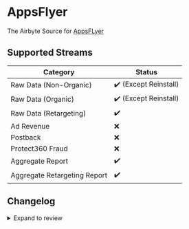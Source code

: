 # AppsFlyer

The Airbyte Source for [AppsFLyer](https://www.appsflyer.com/)

## Supported Streams

| Category                     | Status                |
|------------------------------|-----------------------|
| Raw Data (Non-Organic)       | ✔️ (Except Reinstall) |
| Raw Data (Organic)           | ✔️ (Except Reinstall) |
| Raw Data (Retargeting)       | ✔️                    |
| Ad Revenue                   | ❌                     |
| Postback                     | ❌                     |
| Protect360 Fraud             | ❌                     |
| Aggregate Report             | ✔️                    |
| Aggregate Retargeting Report | ✔️                    |


## Changelog

<details>
  <summary>Expand to review</summary>

| Version | Date       | Pull Request                                           | Subject                                     |
| :------ | :--------- | :----------------------------------------------------- | :------------------------------------------ |
| 0.2.38 | 2025-05-03 | [59359](https://github.com/airbytehq/airbyte/pull/59359) | Update dependencies |
| 0.2.37 | 2025-04-26 | [58748](https://github.com/airbytehq/airbyte/pull/58748) | Update dependencies |
| 0.2.36 | 2025-04-19 | [58244](https://github.com/airbytehq/airbyte/pull/58244) | Update dependencies |
| 0.2.35 | 2025-04-12 | [57618](https://github.com/airbytehq/airbyte/pull/57618) | Update dependencies |
| 0.2.34 | 2025-04-05 | [57111](https://github.com/airbytehq/airbyte/pull/57111) | Update dependencies |
| 0.2.33 | 2025-03-29 | [56605](https://github.com/airbytehq/airbyte/pull/56605) | Update dependencies |
| 0.2.32 | 2025-03-22 | [56154](https://github.com/airbytehq/airbyte/pull/56154) | Update dependencies |
| 0.2.31 | 2025-03-08 | [55380](https://github.com/airbytehq/airbyte/pull/55380) | Update dependencies |
| 0.2.30 | 2025-03-01 | [54869](https://github.com/airbytehq/airbyte/pull/54869) | Update dependencies |
| 0.2.29 | 2025-02-22 | [54228](https://github.com/airbytehq/airbyte/pull/54228) | Update dependencies |
| 0.2.28 | 2025-02-15 | [53895](https://github.com/airbytehq/airbyte/pull/53895) | Update dependencies |
| 0.2.27 | 2025-02-01 | [52901](https://github.com/airbytehq/airbyte/pull/52901) | Update dependencies |
| 0.2.26 | 2025-01-25 | [51286](https://github.com/airbytehq/airbyte/pull/51286) | Update dependencies |
| 0.2.25 | 2024-12-28 | [50438](https://github.com/airbytehq/airbyte/pull/50438) | Update dependencies |
| 0.2.24 | 2024-12-21 | [50173](https://github.com/airbytehq/airbyte/pull/50173) | Update dependencies |
| 0.2.23 | 2024-12-14 | [49296](https://github.com/airbytehq/airbyte/pull/49296) | Update dependencies |
| 0.2.22 | 2024-11-25 | [48652](https://github.com/airbytehq/airbyte/pull/48652) | Starting with this version, the Docker image is now rootless. Please note that this and future versions will not be compatible with Airbyte versions earlier than 0.64 |
| 0.2.21 | 2024-10-29 | [47039](https://github.com/airbytehq/airbyte/pull/47039) | Update dependencies |
| 0.2.20 | 2024-10-12 | [46823](https://github.com/airbytehq/airbyte/pull/46823) | Update dependencies |
| 0.2.19 | 2024-10-05 | [46393](https://github.com/airbytehq/airbyte/pull/46393) | Update dependencies |
| 0.2.18 | 2024-09-28 | [46202](https://github.com/airbytehq/airbyte/pull/46202) | Update dependencies |
| 0.2.17 | 2024-09-21 | [45746](https://github.com/airbytehq/airbyte/pull/45746) | Update dependencies |
| 0.2.16 | 2024-09-14 | [45510](https://github.com/airbytehq/airbyte/pull/45510) | Update dependencies |
| 0.2.15 | 2024-09-07 | [45234](https://github.com/airbytehq/airbyte/pull/45234) | Update dependencies |
| 0.2.14 | 2024-08-31 | [44956](https://github.com/airbytehq/airbyte/pull/44956) | Update dependencies |
| 0.2.13 | 2024-08-24 | [44633](https://github.com/airbytehq/airbyte/pull/44633) | Update dependencies |
| 0.2.12 | 2024-08-17 | [44226](https://github.com/airbytehq/airbyte/pull/44226) | Update dependencies |
| 0.2.11 | 2024-08-10 | [43572](https://github.com/airbytehq/airbyte/pull/43572) | Update dependencies |
| 0.2.10 | 2024-08-03 | [43229](https://github.com/airbytehq/airbyte/pull/43229) | Update dependencies |
| 0.2.9 | 2024-07-27 | [42681](https://github.com/airbytehq/airbyte/pull/42681) | Update dependencies |
| 0.2.8 | 2024-07-20 | [42322](https://github.com/airbytehq/airbyte/pull/42322) | Update dependencies |
| 0.2.7 | 2024-07-13 | [41831](https://github.com/airbytehq/airbyte/pull/41831) | Update dependencies |
| 0.2.6 | 2024-07-10 | [41600](https://github.com/airbytehq/airbyte/pull/41600) | Update dependencies |
| 0.2.5 | 2024-07-09 | [41146](https://github.com/airbytehq/airbyte/pull/41146) | Update dependencies |
| 0.2.4 | 2024-07-06 | [40766](https://github.com/airbytehq/airbyte/pull/40766) | Update dependencies |
| 0.2.3 | 2024-06-25 | [40476](https://github.com/airbytehq/airbyte/pull/40476) | Update dependencies |
| 0.2.2 | 2024-06-22 | [40059](https://github.com/airbytehq/airbyte/pull/40059) | Update dependencies |
| 0.2.1 | 2024-06-11 | [39407](https://github.com/airbytehq/airbyte/pull/39407) | Fix Organic In-App Events Stream |
| 0.2.0 | 2024-05-19 | [38339](https://github.com/airbytehq/airbyte/pull/38339) | Migrate to [AppyFlyer API V2](https://support.appsflyer.com/hc/en-us/articles/12399683708305-Bulletin-API-token-changes?query=token) |
| 0.1.2 | 2024-06-06 | [39187](https://github.com/airbytehq/airbyte/pull/39187) | [autopull] Upgrade base image to v1.2.2 |
| 0.1.1 | 2024-05-20 | [38436](https://github.com/airbytehq/airbyte/pull/38436) | [autopull] base image + poetry + up_to_date |
| 0.1.0 | 2021-03-22 | [2544](https://github.com/airbytehq/airbyte/pull/2544) | Adding the appsflyer singer based connector |

</details>

